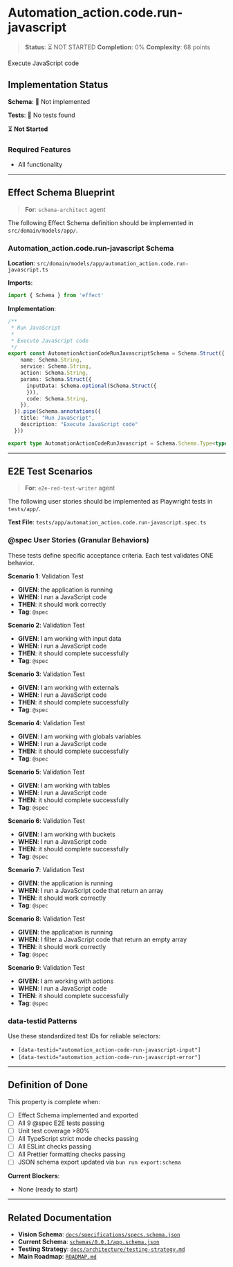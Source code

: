 # Automation_action.code.run-javascript

> **Status**: ⏳ NOT STARTED
> **Completion**: 0%
> **Complexity**: 68 points

Execute JavaScript code

## Implementation Status

**Schema**: 🔴 Not implemented

**Tests**: 🔴 No tests found

⏳ **Not Started**

### Required Features

- All functionality

---

## Effect Schema Blueprint

> **For**: `schema-architect` agent

The following Effect Schema definition should be implemented in `src/domain/models/app/`.

### Automation_action.code.run-javascript Schema

**Location**: `src/domain/models/app/automation_action.code.run-javascript.ts`

**Imports**:

```typescript
import { Schema } from 'effect'
```

**Implementation**:

```typescript
/**
 * Run JavaScript
 * 
 * Execute JavaScript code
 */
export const AutomationActionCodeRunJavascriptSchema = Schema.Struct({
    name: Schema.String,
    service: Schema.String,
    action: Schema.String,
    params: Schema.Struct({
      inputData: Schema.optional(Schema.Struct({
      })),
      code: Schema.String,
    }),
  }).pipe(Schema.annotations({
    title: "Run JavaScript",
    description: "Execute JavaScript code"
  }))

export type AutomationActionCodeRunJavascript = Schema.Schema.Type<typeof AutomationActionCodeRunJavascriptSchema>
```

---

## E2E Test Scenarios

> **For**: `e2e-red-test-writer` agent

The following user stories should be implemented as Playwright tests in `tests/app/`.

**Test File**: `tests/app/automation_action.code.run-javascript.spec.ts`

### @spec User Stories (Granular Behaviors)

These tests define specific acceptance criteria. Each test validates ONE behavior.

**Scenario 1**: Validation Test

- **GIVEN**: the application is running
- **WHEN**: I run a JavaScript code
- **THEN**: it should work correctly
- **Tag**: `@spec`

**Scenario 2**: Validation Test

- **GIVEN**: I am working with input data
- **WHEN**: I run a JavaScript code
- **THEN**: it should complete successfully
- **Tag**: `@spec`

**Scenario 3**: Validation Test

- **GIVEN**: I am working with externals
- **WHEN**: I run a JavaScript code
- **THEN**: it should complete successfully
- **Tag**: `@spec`

**Scenario 4**: Validation Test

- **GIVEN**: I am working with globals variables
- **WHEN**: I run a JavaScript code
- **THEN**: it should complete successfully
- **Tag**: `@spec`

**Scenario 5**: Validation Test

- **GIVEN**: I am working with tables
- **WHEN**: I run a JavaScript code
- **THEN**: it should complete successfully
- **Tag**: `@spec`

**Scenario 6**: Validation Test

- **GIVEN**: I am working with buckets
- **WHEN**: I run a JavaScript code
- **THEN**: it should complete successfully
- **Tag**: `@spec`

**Scenario 7**: Validation Test

- **GIVEN**: the application is running
- **WHEN**: I run a JavaScript code that return an array
- **THEN**: it should work correctly
- **Tag**: `@spec`

**Scenario 8**: Validation Test

- **GIVEN**: the application is running
- **WHEN**: I filter a JavaScript code that return an empty array
- **THEN**: it should work correctly
- **Tag**: `@spec`

**Scenario 9**: Validation Test

- **GIVEN**: I am working with actions
- **WHEN**: I run a JavaScript code
- **THEN**: it should complete successfully
- **Tag**: `@spec`

### data-testid Patterns

Use these standardized test IDs for reliable selectors:

- `[data-testid="automation_action-code-run-javascript-input"]`
- `[data-testid="automation_action-code-run-javascript-error"]`

---

## Definition of Done

This property is complete when:

- [ ] Effect Schema implemented and exported
- [ ] All 9 @spec E2E tests passing
- [ ] Unit test coverage >80%
- [ ] All TypeScript strict mode checks passing
- [ ] All ESLint checks passing
- [ ] All Prettier formatting checks passing
- [ ] JSON schema export updated via `bun run export:schema`

**Current Blockers**:

- None (ready to start)

---

## Related Documentation

- **Vision Schema**: [`docs/specifications/specs.schema.json`](../specs.schema.json)
- **Current Schema**: [`schemas/0.0.1/app.schema.json`](../../schemas/0.0.1/app.schema.json)
- **Testing Strategy**: [`docs/architecture/testing-strategy.md`](../../architecture/testing-strategy.md)
- **Main Roadmap**: [`ROADMAP.md`](../../../ROADMAP.md)
